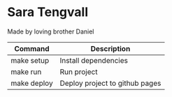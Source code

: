 # Sara Tengvall
Made by loving brother Daniel

| Command | Description |
| --- | --- |
| make setup | Install dependencies |
| make run | Run project |
| make deploy | Deploy project to github pages |